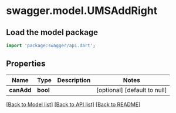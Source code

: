 # swagger.model.UMSAddRight

## Load the model package
```dart
import 'package:swagger/api.dart';
```

## Properties
Name | Type | Description | Notes
------------ | ------------- | ------------- | -------------
**canAdd** | **bool** |  | [optional] [default to null]

[[Back to Model list]](../README.md#documentation-for-models) [[Back to API list]](../README.md#documentation-for-api-endpoints) [[Back to README]](../README.md)



